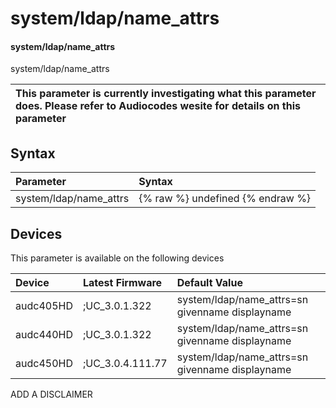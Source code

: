 ﻿---
description: system/ldap/name_attrs
search: false
---

# system/ldap/name_attrs

#### system/ldap/name_attrs

system/ldap/name_attrs


| This parameter is currently investigating what this parameter does. Please refer to Audiocodes wesite for details on this parameter | 
| :--- |

## Syntax
| Parameter | Syntax |
| :--- | :--- |
|system/ldap/name_attrs | {% raw %} undefined {% endraw %}|

## Devices
This parameter is available on the following devices

| Device | Latest Firmware | Default Value |
|:---|:---|:---|
| audc405HD | ;UC_3.0.1.322 | system/ldap/name_attrs=sn givenname displayname 
| audc440HD | ;UC_3.0.1.322 | system/ldap/name_attrs=sn givenname displayname 
| audc450HD | ;UC_3.0.4.111.77 | system/ldap/name_attrs=sn givenname displayname 

ADD A DISCLAIMER
